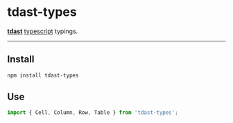 # tdast-types

[**tdast**][tdast] [typescript][] typings.

---

## Install

```sh
npm install tdast-types
```

## Use

```ts
import { Cell, Column, Row, Table } from 'tdast-types';
```

<!-- Definitions -->
[typescript]: https://github.com/microsoft/TypeScript
[tdast]: https://github.com/tdast/tdast
